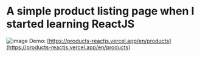 # A simple product listing page when I started learning ReactJS
![image](https://user-images.githubusercontent.com/67084195/194765184-14968140-32a9-40ea-a403-3457eceabb2f.png)
Demo: [https://products-reactjs.vercel.app/en/products](https://products-reactjs.vercel.app/en/products)

